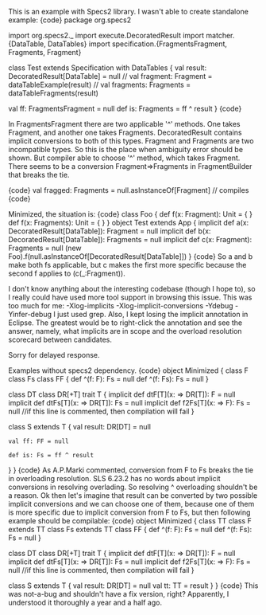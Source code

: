 This is an example with Specs2 library. I wasn't able to create standalone example:
{code}
package org.specs2

import org.specs2._
import execute.DecoratedResult
import matcher.{DataTable, DataTables}
import specification.{FragmentsFragment, Fragments, Fragment}

class Test extends Specification with DataTables {
  val result: DecoratedResult[DataTable] = null
//  val fragment: Fragment = dataTableExample(result)
//  val fragments: Fragments = dataTableFragments(result)

  val ff: FragmentsFragment = null
  def is: Fragments = ff ^ result
}
{code}

In FragmentsFragment there are two applicable '\^' methods. One takes Fragment, and another one takes Fragments. DecoratedResult contains implicit conversions to both of this types. Fragment and Fragments are two incompatible types. So this is the place when ambiguity error should be shown. But compiler able to choose '\^' method, which takes Fragment.
There seems to be a conversion Fragment=>Fragments in FragmentBuilder that breaks the tie.

{code}
val fragged: Fragments = null.asInstanceOf[Fragment] // compiles
{code}

Minimized, the situation is:
{code}
class Foo {
  def f(x: Fragment): Unit = { }
  def f(x: Fragments): Unit = { }
}
object Test extends App {
  implicit def a(x: DecoratedResult[DataTable]): Fragment = null
  implicit def b(x: DecoratedResult[DataTable]): Fragments = null
  implicit def c(x: Fragment): Fragments = null
  (new Foo).f(null.asInstanceOf[DecoratedResult[DataTable]])
}
{code}
So a and b make both fs applicable, but c makes the first more specific because the second f applies to (c(_:Fragment)).

I don't know anything about the interesting codebase (though I hope to), so I really could have used more tool support in browsing this issue.  This was too much for me:
-Xlog-implicits -Xlog-implicit-conversions -Ydebug -Yinfer-debug
I just used grep. Also, I kept losing the implicit annotation in Eclipse. The greatest would be to right-click the annotation and see the answer, namely, what implicits are in scope and the overload resolution scorecard between candidates.


Sorry for delayed response.

Examples without specs2 dependency.
{code}
object Minimized {
  class F
  class Fs
  class FF {
    def ^(f: F): Fs = null
    def ^(f: Fs): Fs = null
  }

  class DT
  class DR[+T]
  trait T {
    implicit def dtF[T](x: => DR[T]): F = null
    implicit def dtFs[T](x: => DR[T]): Fs = null
    implicit def f2Fs[T](x: => F): Fs = null //if this line is commented, then compilation will fail
  }

  class S extends T {
    val result: DR[DT] = null

    val ff: FF = null

    def is: Fs = ff ^ result
  }
}
{code}
As A.P.Marki commented, conversion from F to Fs breaks the tie in overloading resolution. SLS 6.23.2 has no words about implicit conversions in resolving overlading. So resolving ^ overloading shouldn't be a reason.
Ok then let's imagine that result can be converted by two possible implicit conversions and we can choose one of them, because one of them is more specific due to implicit conversion from F to Fs, but then following example should be compilable:
{code}
object Minimized {
  class TT
  class F extends TT
  class Fs extends TT
  class FF {
    def ^(f: F): Fs = null
    def ^(f: Fs): Fs = null
  }

  class DT
  class DR[+T]
  trait T {
    implicit def dtF[T](x: => DR[T]): F = null
    implicit def dtFs[T](x: => DR[T]): Fs = null
    implicit def f2Fs[T](x: => F): Fs = null //if this line is commented, then compilation will fail
  }

  class S extends T {
    val result: DR[DT] = null
    val tt: TT = result
  }
}
{code}
This was not-a-bug and shouldn't have a fix version, right?  Apparently, I understood it thoroughly a year and a half ago.
